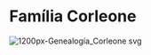 # Família Corleone

![1200px-Genealogía_Corleone svg](https://user-images.githubusercontent.com/44614612/205050971-4d8403a4-0f4f-4e13-875b-1fab70b1658f.png)
